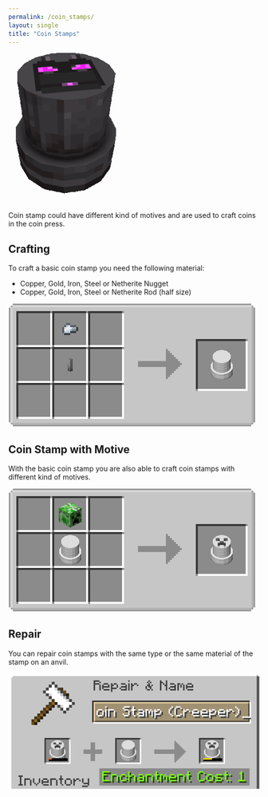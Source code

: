 ```yaml
---
permalink: /coin_stamps/
layout: single
title: "Coin Stamps"
---
```


![Coin Stamp Image](../assets/coin_stamp.png)

Coin stamp could have different kind of motives and are used to craft coins in the coin press.

## Crafting

To craft a basic coin stamp you need the following material:

- Copper, Gold, Iron, Steel or Netherite Nugget
- Copper, Gold, Iron, Steel or Netherite Rod (half size)

![](../assets/coin_stamp_crafting.png)

## Coin Stamp with Motive

With the basic coin stamp you are also able to craft coin stamps with different kind of motives.

![](../assets/coin_stamp_motive_crafting.png)

## Repair

You can repair coin stamps with the same type or the same material of the stamp on an anvil.

![](../assets/coin_stamp_anvil.png)
